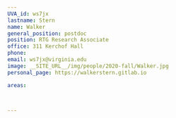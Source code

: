 ```yaml
---
UVA_id: ws7jx
lastname: Stern
name: Walker
general_position: postdoc
position: RTG Research Associate
office: 311 Kerchof Hall
phone:
email: ws7jx@virginia.edu
image: __SITE_URL__/img/people/2020-fall/Walker.jpg
personal_page: https://walkerstern.gitlab.io 

areas:



---
```

